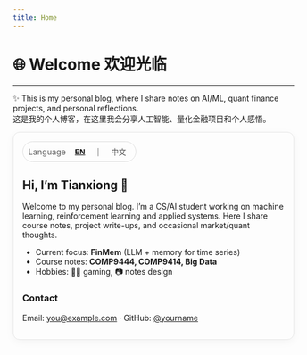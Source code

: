 ```yaml
---
title: Home
---
```


# 🌐 Welcome 欢迎光临
---

✨ This is my personal blog, where I share notes on AI/ML, quant finance projects, and personal reflections.  
这是我的个人博客，在这里我会分享人工智能、量化金融项目和个人感悟。
<!-- ✅ 直接把这一整段粘到你的首页简介位置（如 index.md 里用原生 HTML 块）
     作用：一个切换按钮 + 简介内容的中英文切换
     特点：
       - 无需建立 en/zh 子目录
       - 纯前端切换，不改路由
       - 记忆上次选择（localStorage）
       - 自动按浏览器语言第一次加载时选择
-->

<style>
  .i18n-toggle {
    display: inline-flex; align-items: center; gap: .5rem;
    border: 1px solid var(--lightgray, #ddd); border-radius: 999px;
    padding: .25rem .6rem; font-size: .92rem; cursor: pointer;
    user-select: none; backdrop-filter: blur(6px);
  }
  .i18n-toggle button {
    border: none; background: transparent; padding: .25rem .5rem; cursor: pointer;
    opacity: .7;
  }
  .i18n-toggle button.active { opacity: 1; font-weight: 700; text-decoration: underline; }
  .i18n-hide { display:none !important; }
  .intro-card { 
    border: 1px solid var(--lightgray, #e6e6e6); border-radius: 12px; padding: 16px; 
    box-shadow: 0 4px 16px rgba(0,0,0,.04);
  }
</style>

<div id="intro-i18n" class="intro-card">
  <!-- 切换按钮（你也可以把这段放到导航栏） -->
  <div class="i18n-toggle" role="group" aria-label="Language Switch">
    <span style="font-size:.9rem;opacity:.7">Language</span>
    <button type="button" data-lang="en" class="active">EN</button>
    <span>｜</span>
    <button type="button" data-lang="zh">中文</button>
  </div>

  <!-- 内容块：在同一位置放两份文本，用类名区分语言 -->
  <div class="i18n-block" data-key="intro">
    <div class="i18n en">
      <h2>Hi, I’m Tianxiong 👋</h2>
      <p>
        Welcome to my personal blog. I’m a CS/AI student working on machine learning, 
        reinforcement learning and applied systems. Here I share course notes, project write-ups, and occasional market/quant thoughts.
      </p>
      <ul>
        <li>Current focus: <strong>FinMem</strong> (LLM + memory for time series)</li>
        <li>Course notes: <strong>COMP9444, COMP9414, Big Data</strong></li>
        <li>Hobbies: 🏃‍♂️ gaming, 📷 notes design</li>
      </ul>
    </div>
    <div class="i18n zh i18n-hide">
      <h2>你好，我是天雄 👋</h2>
      <p>
        欢迎来到我的个人博客。我主要研究机器学习、强化学习与应用系统。
        这里会更新课程笔记、项目总结，以及一些量化与市场相关的随想。
      </p>
      <ul>
        <li>当前方向：<strong>FinMem</strong>（LLM + 记忆用于时间序列）</li>
        <li>课程笔记：<strong>COMP9444、COMP9414、Big Data</strong></li>
        <li>兴趣：🏃‍♂️ 游戏、📷 笔记设计</li>
      </ul>
    </div>
  </div>

  <!-- 你可以复制更多块，只要加 data-key 不同即可（例如 about, contact 等） -->
  <div class="i18n-block" data-key="contact" style="margin-top:12px">
    <div class="i18n en">
      <h3>Contact</h3>
      <p>Email: <a href="mailto:you@example.com">you@example.com</a> · GitHub: <a href="https://github.com/yourname">@yourname</a></p>
    </div>
    <div class="i18n zh i18n-hide">
      <h3>联系我</h3>
      <p>邮箱：<a href="mailto:you@example.com">you@example.com</a> · GitHub：<a href="https://github.com/yourname">@yourname</a></p>
    </div>
  </div>
</div>

<script>
(function(){
  const ROOT = document.getElementById('intro-i18n');
  if(!ROOT) return;

  const KEY = 'blog.lang';
  const supported = ['en','zh'];

  function detectDefault(){
    const saved = localStorage.getItem(KEY);
    if (saved && supported.includes(saved)) return saved;
    const nav = (navigator.language || 'en').toLowerCase();
    return nav.startsWith('zh') ? 'zh' : 'en';
  }

  function setLang(lang){
    if(!supported.includes(lang)) lang = 'en';
    localStorage.setItem(KEY, lang);

    // 切换按钮状态
    ROOT.querySelectorAll('.i18n-toggle button').forEach(btn=>{
      btn.classList.toggle('active', btn.dataset.lang===lang);
    });

    // 切换内容：同一个 .i18n-block 下，只显示该语言
    ROOT.querySelectorAll('.i18n-block').forEach(block=>{
      block.querySelectorAll('.i18n').forEach(node=>{
        const isTarget = node.classList.contains(lang);
        node.classList.toggle('i18n-hide', !isTarget);
      });
    });
  }

  // 初始化
  setLang(detectDefault());

  // 绑定点击
  ROOT.querySelectorAll('.i18n-toggle button').forEach(btn=>{
    btn.addEventListener('click', () => setLang(btn.dataset.lang));
  });
})();
</script>

